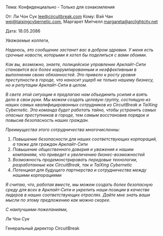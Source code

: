 Тема: Конфиденциально - Только для ознакомления

От: Ли Чон Сук <lee@circuitbreak.com>
Кому: Вэй Чан <wei@taixingcybernetic.com>, Маргарет Митчелл <margareta@arclightcity.net>

Дата: 18.05.2086

_Уважаемые коллеги,_

_Надеюсь, это сообщение застанет вас в добром здравии. У меня есть срочные новости, которыми я хотел бы поделиться с вами обоими._

_Как вы, возможно, знаете, полицейское управление Арклайт-Сити становится все более коррумпированным и неэффективным в выполнении своих обязанностей. Это привело к росту уровня преступности в городе, что наносит ущерб не только нашему бизнесу, но и репутации Арклайт-Сити в целом._

_В свете этой ситуации я предлагаю нам объединить усилия и взять дело в свои руки. Мы можем создать целевую группу, состоящую из наших самых квалифицированных сотрудников из CircuitBreak и TaiXing Cybernetic. Эта команда будет работать тайно, чтобы устранить самых опасных преступников в городе, тем самым восстановив порядок и повысив безопасность наших граждан._

_Преимущества этого сотрудничества многочисленны:_

1. _Повышение безопасности для наших соответствующих корпораций, а также для граждан Арклайт-Сити_
2. _Повышение общественного доверия и уважения к нашим компаниям, что приведет к увеличению бизнес-возможностей_
3. _Возможность продемонстрировать передовые технологии, разработанные как CircuitBreak, так и TaiXing Cybernetic_
4. _Потенциал для будущего партнерства и сотрудничества между нашими корпорациями_

_Я считаю, что, работая вместе, мы можем создать более безопасную среду для всех в Арклайт-Сити и укрепить наши позиции в качестве лидеров в наших соответствующих отраслях. Дайте мне знать ваши мысли по этому предложению как можно скорее._

_С наилучшими пожеланиями,_

_Ли Чон Сук_

Генеральный директор CircuitBreak
